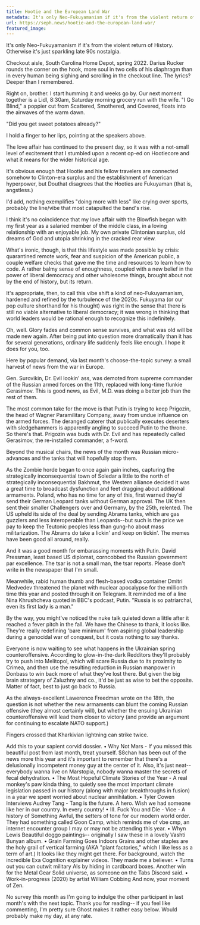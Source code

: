 ```yaml
---
title: Hootie and the European Land War
metadata: It's only Neo-Fukuyamanism if it's from the violent return of History. Otherwise it's just sparkling late 90s nostalgia.
url: https://seph.news/hootie-and-the-european-land-war/
featured_image: 
---
```

It's only Neo-Fukuyamanism if it's from the violent return of History. Otherwise it's just sparkling late 90s nostalgia.

Checkout aisle, South Carolina Home Depot, spring 2022. Darius Rucker rounds the corner on the hook, more soul in two cells of his diaphragm than in every human being sighing and scrolling in the checkout line. The lyrics? Deeper than I remembered.

Right on, brother. I start humming it and weeks go by. Our next moment together is a Lidl, 8:30am, Saturday morning grocery run with the wife. "I Go Blind," a poppier cut from Scattered, Smothered, and Covered, floats into the airwaves of the warm dawn.

"Did you get sweet potatoes already?"

I hold a finger to her lips, pointing at the speakers above.

The love affair has continued to the present day, so it was with a not-small level of excitement that I stumbled upon a recent op-ed on Hootiecore and what it means for the wider historical age.

It's obvious enough that Hootie and his fellow travelers are connected somehow to Clinton-era surplus and the establishment of American hyperpower, but Douthat disagrees that the Hooties are Fukuyaman (that is, angstless.)

I'd add, nothing exemplifies "doing more with less" like crying over sports, probably the line/vibe that most catapulted the band's rise.

I think it's no coincidence that my love affair with the Blowfish began with my first year as a salaried member of the middle class, in a loving relationship with an enjoyable job. My own private Clintonian surplus, old dreams of God and utopia shrinking in the cracked rear view.

What's ironic, though, is that this lifestyle was made possible by crisis: quarantined remote work, fear and suspicion of the American public, a couple welfare checks that gave me the time and resources to learn how to code. A rather balmy sense of enoughness, coupled with a new belief in the power of liberal democracy and other wholesome things, brought about not by the end of history, but its return.

It's appropriate, then, to call this vibe shift a kind of neo-Fukuyamanism, hardened and refined by the turbulence of the 2020s. Fukuyama (or our pop culture shorthand for his thought) was right in the sense that there is still no viable alternative to liberal democracy; it was wrong in thinking that world leaders would be rational enough to recognize this indefinitely.

Oh, well. Glory fades and common sense survives, and what was old will be made new again. After being put into question more dramatically than it has for several generations, ordinary life suddenly feels like enough. I hope it does for you, too.

Here by popular demand, via last month's choose-the-topic survey: a small harvest of news from the war in Europe.

Gen. Surovikin, Dr. Evil lookin' ass, was demoted from supreme commander of the Russian armed forces on the 11th, replaced with long-time flunkie Gerasimov. This is good news, as Evil, M.D. was doing a better job than the rest of them.

The most common take for the move is that Putin is trying to keep Prigozin, the head of Wagner Paramilitary Company, away from undue influence on the armed forces. The deranged caterer that publically executes deserters with sledgehammers is apparently angling to succeed Putin to the throne. So there's that. Prigozin was buds with Dr. Evil and has repeatedly called Gerasimov, the re-installed commander, a f-word.

Beyond the musical chairs, the news of the month was Russian micro-advances and the tanks that will hopefully stop them.

As the Zombie horde began to once again gain inches, capturing the strategically inconsequential town of Soledar a little to the north of strategically inconsequential Bakhmut, the Western alliance decided it was a great time to broadcast dysfunction and feet dragging about additional armaments. Poland, who has no time for any of this, first warned they'd send their German Leopard tanks without German approval. The UK then sent their smaller Challengers over and Germany, by the 25th, relented. The US upheld its side of the deal by sending Abrams tanks, which are gas guzzlers and less interoperable than Leopards--but such is the price we pay to keep the Teutonic peoples less than gung-ho about mass militarization. The Abrams do take a lickin' and keep on tickin'. The memes have been good all around, really.

And it was a good month for embarassing moments with Putin. David Pressman, least based US diplomat, corncobbed the Russian government par excellence. The tsar is not a small man, the tsar reports. Please don't write in the newspaper that I'm small.

Meanwhile, rabid human thumb and flesh-based vodka container Dmitri Medvedev threatened the planet with nuclear apocalypse for the millionth time this year and posted through it on Telegram. It reminded me of a line Nina Khrushcheva quoted in BBC's podcast, Putin. "Russia is so patriarchal, even its first lady is a man."

By the way, you might've noticed the nuke talk quieted down a little after it reached a fever pitch in the fall. We have the Chinese to thank, it looks like. They're really redefining 'bare minimum' from aspiring global leadership during a genocidal war of conquest, but it costs nothing to say thanks.

Everyone is now waiting to see what happens in the Ukrainian spring counteroffensive. According to glow-in-the-dark Redditors they'll probably try to push into Melitopol, which will scare Russia due to its proximity to Crimea, and then use the resulting reduction in Russian manpower in Donbass to win back more of what they've lost there. But given the big brain strategery of Zaluzhny and co., it'd be just as wise to bet the opposite. Matter of fact, best to just go back to Russia.

As the always-excellent Lawerence Freedman wrote on the 18th, the question is not whether the new armaments can blunt the coming Russian offensive (they almost certainly will), but whether the ensuing Ukrainian counteroffensive will lead them closer to victory (and provide an argument for continuing to escalate NATO support.)

Fingers crossed that Kharkivian lightning can strike twice.

Add this to your sapient corvid dossier.
• Why Not Mars - If you missed this beautiful post from last month, treat yourself. $8chan has been out of the news more this year and it's important to remember that there's a delusionally incompetent money guy at the center of it. Also, it's just neat--everybody wanna live on Marstopia, nobody wanna master the secrets of fecal dehydration.
• The Most Hopeful Climate Stories of the Year - A real monkey's paw kinda thing, to quietly see the most important climate legislation passed in our history (along with major breakthroughs in fusion) in a year we spent worried about nuclear annihilation.
• Tyler Cowen Interviews Audrey Tang - Tang is the future. A hero. Wish we had someone like her in our country. In every country!
• III. Fuck You and Die - Vice - A history of Something Awful, the setters of tone for our modern world order. They had something called Goon Camp, which reminds me of vbe cmp, an internet encounter group I may or may not be attending this year.
• Whyn Lewis Beautiful doggo paintings-- originally I saw these in a lovely Vashti Bunyan album.
• Grain Farming Goes Indoors Grains and other staples are the holy grail of vertical farming (AKA "plant factories," which I like less as a term of art.) It looks like they might get there. For background, watch the incredible Exa Cognition explainer videos. They made me a believer.
• Turns out you can outwit military AIs by hiding in cardboard boxes. Another win for the Metal Gear Solid universe, as someone on the Tabs Discord said.
• Work-in-progress (2020) by artist William Cobbing And now, your moment of Zen.

No survey this month as I'm going to indulge the other participant in last month's with the next topic. Thank you for reading-- if you feel like commenting, I'm pretty sure Ghost makes it rather easy below. Would probably make my day, at any rate.